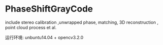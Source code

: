 # PhaseShiftGrayCode

include stereo calibration ,unwrapped phase, matching, 3D reconstruction , point cloud process et al.

运行环境: unbuntu14.04 + opencv3.2.0
